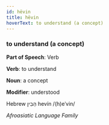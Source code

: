 ```yaml
---
id: hëvin
title: hëvin
hoverText: to understand (a concept)
---
```


### to understand (a concept)

**Part of Speech**: Verb

**Verb**: to understand

**Noun**: a concept

**Modifier**: understood

Hebrew הֵבִין hevín /(h)eˈvin/

*Afroasiatic Language Family*